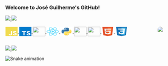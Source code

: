 ### Welcome to José Guilherme's GitHub!

<div align="left">
  <a href="https://github.com/joseguilhermemarinho">
  <img height="180em" src="https://github-readme-stats.vercel.app/api?username=joseguilhermemarinho&show_icons=true&theme=light&include_all_commits=true&count_private=true"/>
  <img height="125em" src="https://github-readme-stats.vercel.app/api/top-langs/?username=joseguilhermemarinho&layout=compact&langs_count=7&theme=light"/>
</div>

<div style="display: inline_block"><br>
  <img align="center" height="30" width="40" src="https://raw.githubusercontent.com/devicons/devicon/master/icons/javascript/javascript-plain.svg">
  <img align="center" height="30" width="40" src="https://raw.githubusercontent.com/devicons/devicon/master/icons/typescript/typescript-plain.svg">
  <img align="center" height="30" width="40" src="https://cdn.jsdelivr.net/gh/devicons/devicon/icons/angularjs/angularjs-plain.svg">
  <img align="center" height="30" width="40" src="https://raw.githubusercontent.com/devicons/devicon/master/icons/react/react-original.svg">
  <img align="center" height="30" width="40" src="https://raw.githubusercontent.com/devicons/devicon/master/icons/python/python-original.svg">
  <img align="center" height="30" width="40" src="https://cdn.jsdelivr.net/gh/devicons/devicon/icons/c/c-original.svg">
  <img align="center" height="30" width="40" src="https://cdn.jsdelivr.net/gh/devicons/devicon/icons/nodejs/nodejs-original.svg">
  <img align="center" height="30" width="40" src="https://raw.githubusercontent.com/devicons/devicon/master/icons/html5/html5-original.svg">
  <img align="center" height="30" width="40" src="https://raw.githubusercontent.com/devicons/devicon/master/icons/css3/css3-original.svg">
  <img align="right" height="150" style="border-radius:50px;" src="https://cdn.discordapp.com/attachments/944227717740646430/948023498197061652/output_AQu0fe.gif">
</div>
  
##
 
<div> 
  <a href = "mailto:jgam.dev@gmail.com">
    <img src="https://img.shields.io/badge/-Gmail-%23333?style=for-the-badge&logo=gmail&logoColor=white" target="_blank">
  </a>
  <a href="https://www.linkedin.com/in/jgamdev" target="_blank">
    <img src="https://img.shields.io/badge/-LinkedIn-%230077B5?style=for-the-badge&logo=linkedin&logoColor=white" target="_blank">
  </a> 

  ![Snake animation](https://github.com/joseguilhermemarinho/joseguilhermemarinho/blob/output/github-contribution-grid-snake.svg)
</div>
